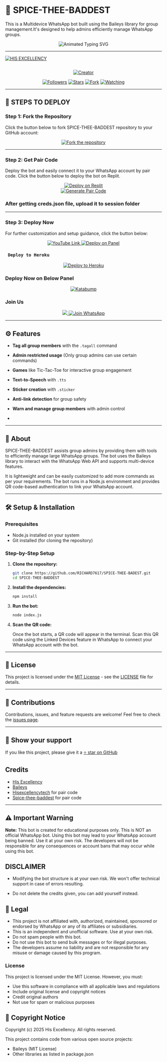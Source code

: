 # 🤖 SPICE-THEE-BADDEST

This is a Multidevice WhatsApp bot built using the Baileys library for group management.It's designed to help admins efficiently manage WhatsApp groups.

<div>
  <p align="center">
  <img src="https://readme-typing-svg.demolab.com?font=Orbitron&weight=600&size=25&duration=4000&pause=1000&color=33ff00&center=true&vCenter=true&width=500&lines=HELO,THIS+IS+SPICE+THEE+BADDEST;ULTIMATE+WHATSAPP+BOT;MULTI-DEVICE+SUPPORT;CODED+BY++HIS+EXCELLENCY" alt="Animated Typing SVG" />
</p>
</div>


---



<p align="center">

[![HIS EXCELLENCY](https://github.com/RICHARD7617.png?lenght=50width=50)](https://github.com/RICHARD7617)
</p>
<p align="center">
  <a href="#"><img src="http://readme-typing-svg.herokuapp.com
                color=d1fa02&center=true&vCenter=true&multiline=false&lines=SPICE+WHATSAPP+BOT" alt="">
  
</p>
<p align="center">
<a href="#"><img title="Creator" src="https://img.shields.io/badge/Creator-HIS_EXCELLENCY-blue.svg?style=for-the-badge&logo=github"></a>
</p>
<p align="center">
<a href="https://github.com/RICHARD7617?tab=followers"><img title="Followers" src="https://img.shields.io/github/followers/RICHARD7617?label=Followers&style=social"></a>
<a href="https://github.com/RICHARD7617/SPICE-THEE-BADEST/stargazers/"><img title="Stars" src="https://img.shields.io/github/stars/RICHARD7617/SPICE-THEE-BADEST?&style=social"></a>
<a href="https://github.com/RICHARD7617/SPICE-THEE-BADEST/network/members"><img title="Fork" src="https://img.shields.io/github/forks/RICHARD7617/SPICE-THEE-BADEST?style=social"></a>
<a href="https://github.com/RICHARD7617/SPICE-THEE-BADEST/watchers"><img title="Watching" src="https://img.shields.io/github/watchers/RICHARD7617/SPICE-THEE-BADEST?label=Watching&style=social"></a>
</p>


---


## 🚀 STEPS TO DEPLOY

### Step 1: Fork the Repository

Click the button below to fork SPICE-THEE-BADDEST repository to your GitHub account:

<div align="center">
  <a href="https://github.com/RICHARD7617/SPICE-THEE-BADEST/fork"/>
    <img src="https://img.shields.io/badge/Fork-Repository-blue?style=for-the-badge" alt="Fork the repository"/>
  </a>
</div>

---

### Step 2: Get Pair Code

Deploy the bot and easily connect it to your WhatsApp account by pair code. Click the button below to deploy the bot on Replit.

<div align="center">
  <a href="https://replit.com/@DGXeon/Xeon-PairCode?v=1" target="_blank">
    <img src="https://img.shields.io/badge/GET%20PAIR%20CODE-Replit-success?style=for-the-badge" alt="Deploy on Replit"/>
  </a>
</div>

<div align="center">
  <a href="https://spice-thee-baddest.onrender.com" target="_blank">
    <img src="https://img.shields.io/badge/GET%20PAIR%20CODE-Easy%20Method-ff4d4d?style=for-the-badge" alt="Generate Pair Code"/>
  </a>
</div>


### After getting creds.json file, upload it to session folder

---

### Step 3: Deploy Now

For further customization and setup guidance, click the button below:

<div align="center">
  <a href="https://youtu.be/-oz_u1iMgf8">
    <img src="https://img.shields.io/badge/Deploy Tutorial-dc3545?style=for-the-badge&logo=youtube" alt="YouTube Link"/>
  </a>
  <a href="https://bot-hosting.net/?aff=1068419752923508776">
    <img src="https://img.shields.io/badge/Deploy on Panel-28a745?style=for-the-badge" alt="Deploy on Panel"/>
  </a>
</div>


###  ` Deploy to Heroku`
<p align="center">
     <a href="https://verify-me-umber.vercel.app/">
       <img src="https://www.herokucdn.com/deploy/button.svg" alt="Deploy to Heroku"/>
     </a>
 </p>
 

### Deploy Now on Below Panel
<div align="center">
<a href="https://dashboard.katabump.com/auth/login#d6b7d6" target="_blank">
  <img src="https://img.shields.io/badge/Katabump-D6B7D6?style=for-the-badge&logo=server&logoColor=black" alt="Katabump"/>
</a>
</div>

### Join Us

<div align="center">

<a href="https://api.whatsapp.com/send?phone=254116813644&text=Hello+SPICE-THEE-BADDEST+dev+i+need+your+Help+..."><img src="https://img.shields.io/badge/Contact-25D366?style=for-the-badge&logo=whatsapp&logoColor=white"
a>
  </a>
  <a href="https://chat.whatsapp.com/Gpbw4BTM2T7LKDRkUWMNf7?mode=ems_copy_t">
  <a href="https://whatsapp.com/channel/0029VbAlUgXJENxyuODIle0r">
    <img src="https://img.shields.io/badge/Join%20WhatsApp-25D366?style=for-the-badge&logo=whatsapp&logoColor=white" alt="Join WhatsApp"/>
  </a>
</div>

---

## ⚙️ Features

- **Tag all group members** with the `.tagall` command
- **Admin restricted usage** (Only group admins can use certain commands)
- **Games** like Tic-Tac-Toe for interactive group engagement
- **Text-to-Speech** with `.tts`
- **Sticker creation** with `.sticker`
- **Anti-link detection** for group safety
- **Warn and manage group members** with admin control

- 
---

## 📖 About

SPICE-THEE-BADDEST assists group admins by providing them with tools to efficiently manage large WhatsApp groups. The bot uses the Baileys library to interact with the WhatsApp Web API and supports multi-device features.

It is lightweight and can be easily customized to add more commands as per your requirements. The bot runs in a Node.js environment and provides QR code-based authentication to link your WhatsApp account.

---

## 🛠️ Setup & Installation

### Prerequisites

- Node.js installed on your system
- Git installed (for cloning the repository)

### Step-by-Step Setup

1. **Clone the repository:**

    ```bash
    git clone https://github.com/RICHARD7617/SPICE-THEE-BADEST.git
    cd SPICE-THEE-BADDEST 
    ```

2. **Install the dependencies:**

    ```bash
    npm install
    ```

3. **Run the bot:**

    ```bash
    node index.js
    ```

4. **Scan the QR code:**

    Once the bot starts, a QR code will appear in the terminal. Scan this QR code using the Linked Devices feature in WhatsApp to connect your WhatsApp account with the bot.

---


## 📄 License

This project is licensed under the [MIT License](https://opensource.org/licenses/MIT) - see the [LICENSE](https://github.com/RICHARD7617/SPICE-THEE-BADEST/blob/main/LICENSE) file for details.

---

## 🙌 Contributions

Contributions, issues, and feature requests are welcome! Feel free to check the [issues page](https://github.com/RICHARD7617/SPICE-THEE-BADEST/issues).

---

## 🌟 Show your support

If you like this project, please give it a [⭐️ star on GitHub](!https://github.com/RICHARD7617/SPICE-THEE-BADEST.git)


## Credits

- [His Excellency](https://github.com/RICHARD7617/SPICE-THEE-BADEST)
- [Baileys](https://github.com/adiwajshing/Baileys)
- [Hisexcellencytech](https://github.com/RICHARD7617) for pair code
- [Spice-thee-baddest](https://github.com/RICHARD7617) for pair code

---

## ⚠️ Important Warning

**Note:** This bot is created for educational purposes only. This is NOT an official WhatsApp bot. Using this bot may lead to your WhatsApp account being banned. Use it at your own risk. The developers will not be responsible for any consequences or account bans that may occur while using this bot.

## DISCLAIMER
- Modifying the bot structure is at your own risk. We won't offer technical support in case of errors resulting.

- Do not delete the credits given,  you can add yourself instead.


## 📝 Legal

- This project is not affiliated with, authorized, maintained, sponsored or endorsed by WhatsApp or any of its affiliates or subsidiaries.
- This is an independent and unofficial software. Use at your own risk.
- Do not spam people with this bot.
- Do not use this bot to send bulk messages or for illegal purposes.
- The developers assume no liability and are not responsible for any misuse or damage caused by this program.

### License
This project is licensed under the MIT License. However, you must:
- Use this software in compliance with all applicable laws and regulations
- Include original license and copyright notices
- Credit original authors
- Not use for spam or malicious purposes

## 📜 Copyright Notice

Copyright (c) 2025 His Excellency. All rights reserved.

This project contains code from various open source projects:
- Baileys (MIT License)
- Other libraries as listed in package.json

































